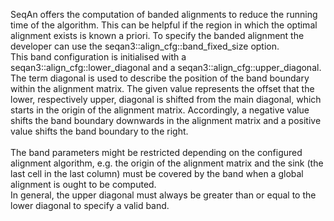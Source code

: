 <!-- SPDX-FileCopyrightText: 2006-2023, Knut Reinert & Freie Universität Berlin
     SPDX-FileCopyrightText: 2016-2023, Knut Reinert & MPI für molekulare Genetik
     SPDX-License-Identifier: CC-BY-4.0
-->

SeqAn offers the computation of banded alignments to reduce the running time of the algorithm. This can be helpful if
the region in which the optimal alignment exists is known a priori. To specify the banded alignment the developer can
use the seqan3::align_cfg::band_fixed_size option.<br>
This band configuration is initialised with a seqan3::align_cfg::lower_diagonal and a seqan3::align_cfg::upper_diagonal.
The term diagonal is used to describe the position of the band boundary within the alignment matrix. The given value
represents the offset that the lower, respectively upper, diagonal is shifted from the main diagonal, which starts in
the origin of the alignment matrix. Accordingly, a negative value shifts the band boundary downwards in the alignment
matrix and a positive value shifts the band boundary to the right.
<br><br>
The band parameters might be restricted depending on the configured alignment algorithm, e.g. the origin of the
alignment matrix and the sink (the last cell in the last column) must be covered by the band when a global alignment is
ought to be computed.<br>
In general, the upper diagonal must always be greater than or equal to the lower diagonal to specify a valid band.
